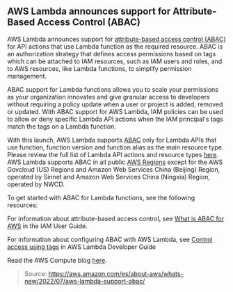 ## AWS Lambda announces support for Attribute-Based Access Control (ABAC)

AWS Lambda announces support for [attribute-based access control (ABAC)](https://aws.amazon.com/identity/attribute-based-access-control/) for API actions that use Lambda function as the required resource. ABAC is an authorization strategy that defines access permissions based on tags which can be attached to IAM resources, such as IAM users and roles, and to AWS resources, like Lambda functions, to simplify permission management.

ABAC support for Lambda functions allows you to scale your permissions as your organization innovates and give granular access to developers without requiring a policy update when a user or project is added, removed or updated. With ABAC support for AWS Lambda, IAM policies can be used to allow or deny specific Lambda API actions when the IAM principal's tags match the tags on a Lambda function.

With this launch, AWS Lambda supports [ABAC](https://aws.amazon.com/identity/attribute-based-access-control/) only for Lambda APIs that use function, function version and function alias as the main resource type. Please review the full list of Lambda API actions and resource types [here](https://docs.aws.amazon.com/service-authorization/latest/reference/list_awslambda.html). AWS Lambda supports ABAC in all public [AWS Regions](https://aws.amazon.com/about-aws/global-infrastructure/regional-product-services/) except for the AWS Govcloud (US) Regions and Amazon Web Services China (Beijing) Region, operated by Sinnet and Amazon Web Services China (Ningxia) Region, operated by NWCD.

To get started with ABAC for Lambda functions, see the following resources:

For information about attribute-based access control, see [What is ABAC for AWS](https://docs.aws.amazon.com/IAM/latest/UserGuide/introduction_attribute-based-access-control.html) in the IAM User Guide.

For information about configuring ABAC with AWS Lambda, see [Control access using tags](https://docs.aws.amazon.com/lambda/latest/dg/attribute-based-access-control.html) in AWS Lambda Developer Guide

Read the AWS Compute blog [here](https://aws.amazon.com/blogs/compute/scaling-lambda-permissions-with-attribute-based-access-control).

> Source: https://aws.amazon.com/es/about-aws/whats-new/2022/07/aws-lambda-support-abac/